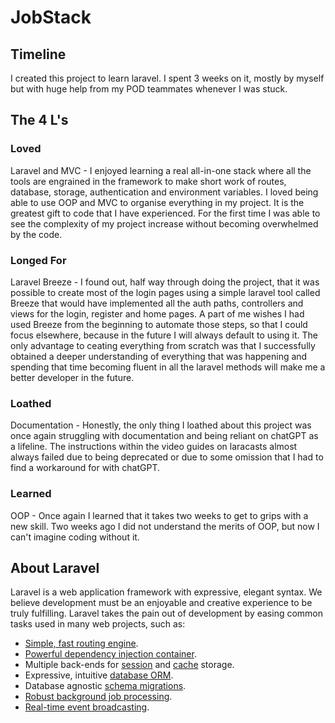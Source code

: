 # JobStack

## Timeline

I created this project to learn laravel. I spent 3 weeks on it, mostly by myself but with huge help from my POD teammates whenever I was stuck.

## The 4 L's

### Loved 
Laravel and MVC - I enjoyed learning a real all-in-one stack where all the tools are engrained in the framework to make short work of routes, database, storage, authentication and environment variables. I loved being able to use OOP and MVC to organise everything in my project. It is the greatest gift to code that I have experienced. For the first time I was able to see the complexity of my project increase without becoming overwhelmed by the code.

### Longed For 
Laravel Breeze - I found out, half way through doing the project, that it was possible to create most of the login pages using a simple laravel tool called Breeze that would have implemented all the auth paths, controllers and views for the login, register and home pages. A part of me wishes I had used Breeze from the beginning to automate those steps, so that I could focus elsewhere, because in the future I will always default to using it. The only advantage to ceating everything from scratch was that I successfully obtained a deeper understanding of everything that was happening and spending that time becoming fluent in all the laravel methods will make me a better developer in the future.


### Loathed
Documentation - Honestly, the only thing I loathed about this project was once again struggling with documentation and being reliant on chatGPT as a lifeline. The instructions within the video guides on laracasts almost always failed due to being deprecated or due to some omission that I had to find a workaround for with chatGPT.


### Learned
OOP - Once again I learned that it takes two weeks to get to grips with a new skill. Two weeks ago I did not understand the merits of OOP, but now I can't imagine coding without it. 



## About Laravel

Laravel is a web application framework with expressive, elegant syntax. We believe development must be an enjoyable and creative experience to be truly fulfilling. Laravel takes the pain out of development by easing common tasks used in many web projects, such as:

- [Simple, fast routing engine](https://laravel.com/docs/routing).
- [Powerful dependency injection container](https://laravel.com/docs/container).
- Multiple back-ends for [session](https://laravel.com/docs/session) and [cache](https://laravel.com/docs/cache) storage.
- Expressive, intuitive [database ORM](https://laravel.com/docs/eloquent).
- Database agnostic [schema migrations](https://laravel.com/docs/migrations).
- [Robust background job processing](https://laravel.com/docs/queues).
- [Real-time event broadcasting](https://laravel.com/docs/broadcasting).
